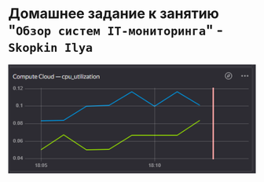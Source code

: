 # Домашнее задание к занятию "`Обзор систем IT-мониторинга`" - `Skopkin Ilya`



![alt text](https://github.com/matiz86/git_hw-9.1/blob/main/2023-03-08_18-16-10.png)


